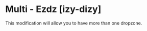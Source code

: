 Multi - Ezdz [izy-dizy]
===============

This modification will allow you to have more than one dropzone.